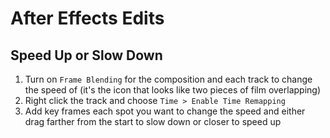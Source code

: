 # After Effects Edits

## Speed Up or Slow Down

1. Turn on `Frame Blending` for the composition and each track to change the speed of (it's the icon that looks like two pieces of film overlapping)
2. Right click the track and choose `Time > Enable Time Remapping`
3. Add key frames each spot you want to change the speed and either drag farther from the start to slow down or closer to speed up
